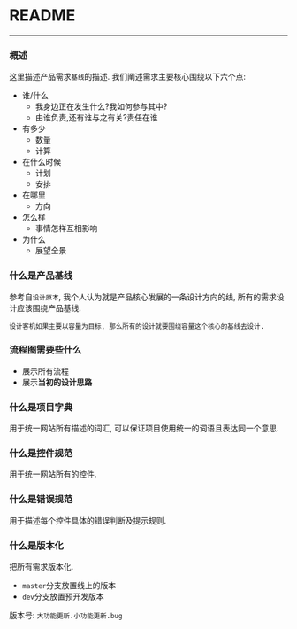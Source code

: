 # README

---

### 概述

这里描述产品需求`基线`的描述. 我们阐述需求主要核心围绕以下六个点:

* 谁/什么
	* 我身边正在发生什么?我如何参与其中?
	* 由谁负责,还有谁与之有关?责任在谁
* 有多少
	* 数量
	* 计算
* 在什么时候
	* 计划
	* 安排
* 在哪里
	* 方向
* 怎么样
	* 事情怎样互相影响
* 为什么
	* 展望全景   

### 什么是产品基线

参考自`设计原本`, 我个人认为就是产品核心发展的一条设计方向的线, 所有的需求设计应该围绕产品基线.

```
设计客机如果主要以容量为目标, 那么所有的设计就要围绕容量这个核心的基线去设计.
```

### 流程图需要些什么

* 展示所有流程
* 展示**当初的设计思路**

### 什么是项目字典

用于统一网站所有描述的词汇, 可以保证项目使用统一的词语且表达同一个意思.

### 什么是控件规范

用于统一网站所有的控件.

### 什么是错误规范

用于描述每个控件具体的错误判断及提示规则.

### 什么是版本化 

把所有需求版本化.

* `master`分支放置线上的版本
* `dev`分支放置预开发版本

版本号: `大功能更新.小功能更新.bug`